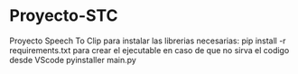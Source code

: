 # Proyecto-STC
 Proyecto Speech To Clip
 para instalar las librerias necesarias:
       pip install -r requirements.txt
 para crear el ejecutable en caso de que no sirva el codigo desde VScode
       pyinstaller main.py
